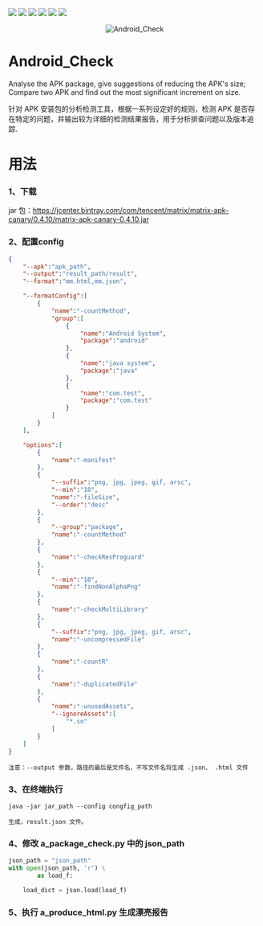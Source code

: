 <a href="https://travis-ci.org/onevcat/FengNiao"><img src="https://img.shields.io/travis/onevcat/FengNiao/master.svg"></a>
<a href="https://swift.org/package-manager/"><img src="https://img.shields.io/badge/swift-4.0-brightgreen.svg"/></a>
<a href="https://swift.org/package-manager/"><img src="https://img.shields.io/badge/SPM-ready-orange.svg"></a>
<a href="https://raw.githubusercontent.com/onevcat/Kingfisher/master/LICENSE"><img src="https://img.shields.io/cocoapods/l/Kingfisher.svg?style=flat"></a>
<a href="https://swift.org/package-manager/"><img src="https://img.shields.io/badge/platform-macos%20|%20Linux-blue.svg"/></a>
<a href="https://codecov.io/gh/onevcat/Hedwig"><img src="https://codecov.io/gh/onevcat/Hedwig/branch/master/graph/badge.svg"/></a>
</p>

<p align="center">
<img src="https://github.com/xinzhen2015/Android_Check/blob/master/Android_package_check/WechatIMG28.png" alt="Android_Check" title="Android_Check"/>
</p>



# Android_Check
Analyse the APK package, give suggestions of reducing the APK's size; Compare two APK and find out the most significant increment on size.

针对 APK 安装包的分析检测工具，根据一系列设定好的规则，检测 APK 是否存在特定的问题，并输出较为详细的检测结果报告，用于分析排查问题以及版本追踪.


# 用法


### 1、下载

jar 包：https://jcenter.bintray.com/com/tencent/matrix/matrix-apk-canary/0.4.10/matrix-apk-canary-0.4.10.jar  

### 2、配置config

```json
{
    "--apk":"apk_path",
    "--output":"result_path/result",
    "--format":"mm.html,mm.json",

    "--formatConfig":[
        {
            "name":"-countMethod",
            "group":[
                {
                    "name":"Android System",
                    "package":"android"
                },
                {
                    "name":"java system",
                    "package":"java"
                },
                {
                    "name":"com.test",
                    "package":"com.test"
                }
            ]
        }
    ],

    "options":[
        {
            "name":"-manifest"
        },
        {
            "--suffix":"png, jpg, jpeg, gif, arsc",
            "--min":"10",
            "name":"-fileSize",
            "--order":"desc"
        },
        {
            "--group":"package",
            "name":"-countMethod"
        },
        {
            "name":"-checkResProguard"
        },
        {
            "--min":"10",
            "name":"-findNonAlphaPng"
        },
        {
            "name":"-checkMultiLibrary"
        },
        {
            "--suffix":"png, jpg, jpeg, gif, arsc",
            "name":"-uncompressedFile"
        },
        {
            "name":"-countR"
        },
        {
            "name":"-duplicatedFile"
        },
        {
            "name":"-unusedAssets",
            "--ignoreAssets":[
                "*.so"
            ]
        }
    ]
}
```
```
注意：--output 参数，路径的最后是文件名，不写文件名将生成 .json、 .html 文件
```
### 3、在终端执行 

```
java -jar jar_path --config congfig_path
```

```
生成，result.json 文件。
```
### 4、修改 a_package_check.py 中的 json_path

```python
json_path = "json_path"
with open(json_path, 'r') \
        as load_f:

    load_dict = json.load(load_f)
```

### 5、执行 a_produce_html.py 生成漂亮报告
